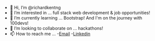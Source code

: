 - 👋 Hi, I’m @richardkentng
- 👀 I’m interested in ... full stack web development & job opportunities!
- 🌱 I’m currently learning ... Bootstrap!  And I'm on the journey with 100devs!
- 💞️ I’m looking to collaborate on ... hackathons!
- 📫 How to reach me ... 
    -[Email](mailto:richardkentng@gmail.com)
    -[Linkedin](https://www.linkedin.com/in/richard-kent-ng/)

<!---
richardkentng/richardkentng is a ✨ special ✨ repository because its `README.md` (this file) appears on your GitHub profile.
You can click the Preview link to take a look at your changes.
--->

